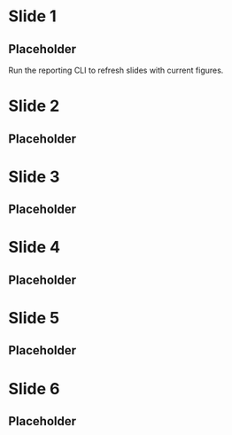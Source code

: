 # Slide 1
## Placeholder
Run the reporting CLI to refresh slides with current figures.

# Slide 2
## Placeholder

# Slide 3
## Placeholder

# Slide 4
## Placeholder

# Slide 5
## Placeholder

# Slide 6
## Placeholder
